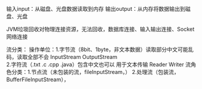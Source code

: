 输入input：从磁盘、光盘数据读取到内存
输出output：从内存将数据输出到磁盘、光盘

JVM垃圾回收对物理连接资源，无法回收，数据库连接、输入输出连接、Socket网络连接

流分类：
操作单位：1.字节流（8bit、1byte，非文本数据）读取部分中文可能乱码，读取全部不会 InputStream OutputStream  
        2.字符流（.txt .c .cpp .java）包含中文也可以 用于文本传输  Reader  Writer 
流角色分类：1.节点流（未包装的流，fileInputStream，） 2.处理流（包装流，BufferFileInputStream），  
